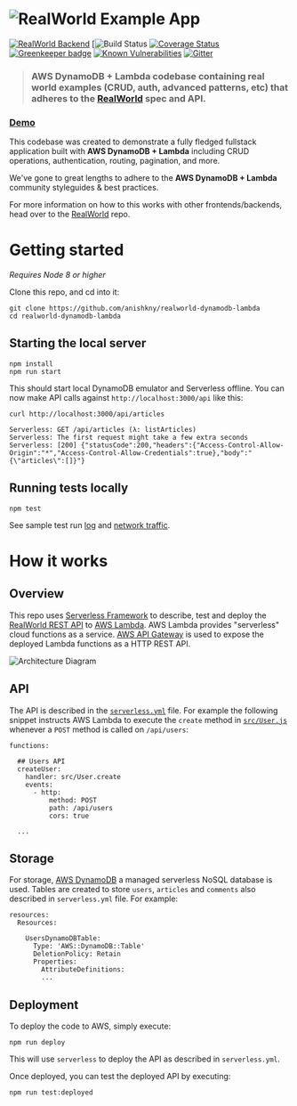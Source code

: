 # ![RealWorld Example App](https://rawgit.com/anishkny/realworld-dynamodb-lambda/master/lambda-node-logo.png)

[![RealWorld Backend](https://img.shields.io/badge/realworld-backend-%23783578.svg)](http://realworld.io)
[![Build Status](https://codebuild.us-east-1.amazonaws.com/badges?uuid=eyJlbmNyeXB0ZWREYXRhIjoiVzJlVE5OTWFQd0FuV01QUG5VOTB6S2xuN0lsTXQzZVJwUy9hZng3dDRmMk9wY2RVc1JPUU5KR2dMOHVLSkN4aDhDYjhRUnAvZ0E2eWx1N0VFNDNYTS9FPSIsIml2UGFyYW1ldGVyU3BlYyI6ImdjMUVWdUJXQ2VaVFBOaHEiLCJtYXRlcmlhbFNldFNlcmlhbCI6MX0%3D&branch=master)
[![Coverage Status](https://coveralls.io/repos/github/anishkny/realworld-dynamodb-lambda/badge.svg?branch=master)](https://coveralls.io/github/anishkny/realworld-dynamodb-lambda?branch=master)
[![Greenkeeper badge](https://badges.greenkeeper.io/anishkny/realworld-dynamodb-lambda.svg)](https://greenkeeper.io/)
[![Known Vulnerabilities](https://snyk.io/test/github/anishkny/realworld-dynamodb-lambda/badge.svg)](https://snyk.io/test/github/anishkny/realworld-dynamodb-lambda)
[![Gitter](https://img.shields.io/gitter/room/realworld-dev/node-lambda-dynamodb.svg)](https://gitter.im/realworld-dev/node-lambda-dynamodb)

> ### AWS DynamoDB + Lambda codebase containing real world examples (CRUD, auth, advanced patterns, etc) that adheres to the [RealWorld](https://github.com/gothinkster/realworld-example-apps) spec and API.


### [Demo](https://anishkny.github.io/realworld-dynamodb-lambda/test-output/network.html)

This codebase was created to demonstrate a fully fledged fullstack application built with **AWS DynamoDB + Lambda** including CRUD operations, authentication, routing, pagination, and more.

We've gone to great lengths to adhere to the **AWS DynamoDB + Lambda** community styleguides & best practices.

For more information on how to this works with other frontends/backends, head over to the [RealWorld](https://github.com/gothinkster/realworld) repo.

# Getting started

*Requires Node 8 or higher*

Clone this repo, and cd into it:
```
git clone https://github.com/anishkny/realworld-dynamodb-lambda
cd realworld-dynamodb-lambda
```

## Starting the local server

```
npm install
npm run start
```

This should start local DynamoDB emulator and Serverless offline. You can now make API calls against `http://localhost:3000/api` like this:

```
curl http://localhost:3000/api/articles

Serverless: GET /api/articles (λ: listArticles)
Serverless: The first request might take a few extra seconds
Serverless: [200] {"statusCode":200,"headers":{"Access-Control-Allow-Origin":"*","Access-Control-Allow-Credentials":true},"body":"{\"articles\":[]}"}
```

## Running tests locally
```
npm test
```
See sample test run [log](https://travis-ci.org/anishkny/realworld-dynamodb-lambda) and [network traffic](https://anishkny.github.io/realworld-dynamodb-lambda/test-output/network.html).

# How it works

## Overview
This repo uses [Serverless Framework](https://serverless.com) to describe, test and deploy the [RealWorld REST API](https://github.com/gothinkster/realworld/blob/master/api/README.md#endpoints) to [AWS Lambda](https://aws.amazon.com/lambda/). AWS Lambda provides "serverless" cloud functions as a service. [AWS API Gateway](https://aws.amazon.com/api-gateway/) is used to expose the deployed Lambda functions as a HTTP REST API.

![Architecture Diagram](architecture.svg)

## API
The API is described in the [`serverless.yml`](serverless.yml) file. For example the following snippet instructs AWS Lambda to execute the `create` method in [`src/User.js`](src/User.js) whenever a `POST` method is called on `/api/users`:
```
functions:

  ## Users API
  createUser:
    handler: src/User.create
    events:
      - http:
          method: POST
          path: /api/users
          cors: true

  ...
```

## Storage
For storage, [AWS DynamoDB](https://aws.amazon.com/dynamodb/) a managed serverless NoSQL database is used. Tables are created to store `users`, `articles` and `comments` also described in `serverless.yml` file. For example:
```
resources:
  Resources:

    UsersDynamoDBTable:
      Type: 'AWS::DynamoDB::Table'
      DeletionPolicy: Retain
      Properties:
        AttributeDefinitions:
        ...
```

## Deployment
To deploy the code to AWS, simply execute:
```
npm run deploy
```
This will use `serverless` to deploy the API as described in `serverless.yml`.

Once deployed, you can test the deployed API by executing:
```
npm run test:deployed
```
